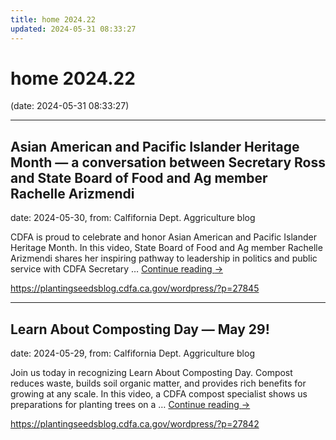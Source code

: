 ```yaml
---
title: home 2024.22
updated: 2024-05-31 08:33:27
---
```


# home 2024.22

(date: 2024-05-31 08:33:27)

---

## Asian American and Pacific Islander Heritage Month — a conversation between Secretary Ross and State Board of Food and Ag member Rachelle Arizmendi

date: 2024-05-30, from: Calfifornia Dept. Aggriculture blog

CDFA is proud to celebrate and honor Asian American and Pacific Islander Heritage Month. In this video, State Board of Food and Ag member Rachelle Arizmendi shares her inspiring pathway to leadership in politics and public service with CDFA Secretary &#8230; <a href="https://plantingseedsblog.cdfa.ca.gov/wordpress/?p=27845">Continue reading <span class="meta-nav">&#8594;</span></a> 

<https://plantingseedsblog.cdfa.ca.gov/wordpress/?p=27845>

---

## Learn About Composting Day — May 29!

date: 2024-05-29, from: Calfifornia Dept. Aggriculture blog

Join us today in recognizing Learn About Composting Day. Compost reduces waste, builds soil organic matter, and provides rich benefits for growing at any scale. In this video, a CDFA compost specialist shows us preparations for planting trees on a &#8230; <a href="https://plantingseedsblog.cdfa.ca.gov/wordpress/?p=27842">Continue reading <span class="meta-nav">&#8594;</span></a> 

<https://plantingseedsblog.cdfa.ca.gov/wordpress/?p=27842>

